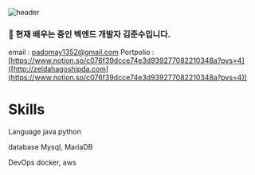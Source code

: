 ![header](https://capsule-render.vercel.app/api?type=cylinder&color=000000&height=150&section=header&text=padomay1352&fontColor=ffffff&fontSize=70&animation=fadeIn&fontAlignY=55&desc=%20&descAlignY=62&descAlign=62)
### 🌱 현재 배우는 중인 벡엔드 개발자 김준수입니다.
email : padomay1352@gmail.com
Portpolio : [https://www.notion.so/c076f39dcce74e3d939277082210348a?pvs=4]([http://zeldahagoshipda.com](https://www.notion.so/c076f39dcce74e3d939277082210348a?pvs=4))

# Skills
Language
java python

database
Mysql, MariaDB

DevOps
docker, aws
